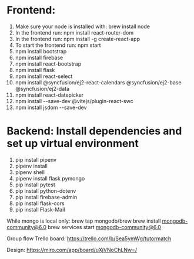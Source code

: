 # Frontend:

1. Make sure your node is installed with: brew install node
2. In the frontend run: npm install react-router-dom
3. In the frontend run: npm install -g create-react-app
4. To start the frontend run: npm start
5. npm install bootstrap
6. npm install firebase
7. npm install react-bootstrap
8. npm install flask
9. npm install react-select
10. npm install @syncfusion/ej2-react-calendars @syncfusion/ej2-base @syncfusion/ej2-data
11. npm install react-datepicker
10. npm install --save-dev @vitejs/plugin-react-swc
11. npm install jsdom --save-dev




# Backend: Install dependencies and set up virtual environment

1. pip install pipenv
2. pipenv install
3. pipenv shell
4. pipenv install flask pymongo
5. pip install pytest
6. pip install python-dotenv
7. pip install firebase-admin
8. pip install flask-cors
9. pip install Flask-Mail


While mongo is local only:
brew tap mongodb/brew
brew install mongodb-community@6.0
brew services start mongodb-community@6.0

Group flow Trello board:
https://trello.com/b/Sea5ymWg/tutormatch

Design:
https://miro.com/app/board/uXjVNoChLNw=/